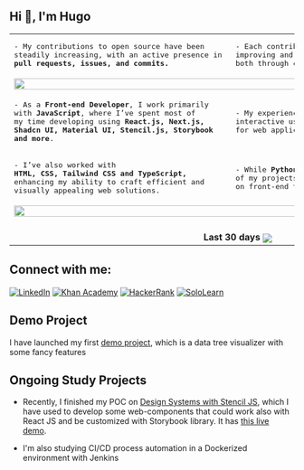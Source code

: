 ## Hi 👋, I'm Hugo
<table>
  <tr></tr>
  <tr>
    <td>
<pre>
- My contributions to open source have been 
steadily increasing, with an active presence in 
<b>pull requests, issues, and commits.</b> 
</pre>
    </td>
     <td>
<pre>
- Each contribution reflects my dedication to 
improving and refining the projects I engage with, 
both through code and collaboration
</pre>
    </td>
  </tr>
  <tr>
    <td colspan="2" align="center">
      <a href="https://camo.githubusercontent.com/2086ee8e0e701400d319adee3b213691dda2e251d0ba95f18a7b075547453a7e/68747470733a2f2f6769746875622d726561646d652d73746174732e76657263656c2e6170702f6170693f757365726e616d653d687639302673686f775f69636f6e733d74727565267468656d653d7261646963616c26636f756e745f707269766174653d7472756526696e636c7564655f616c6c5f636f6d6d6974733d74727565">
        <img height="auto" width="100%" align="center" src="https://github-readme-stats.vercel.app/api?username=hv90&show_icons=true&theme=holi" />
      </a>
    </td>
  </tr>
  <tr>
    <td>
  <pre>
- As a <b>Front-end Developer</b>, I work primarily 
with <b>JavaScript</b>, where I’ve spent most of 
my time developing using <b>React.js, Next.js, 
Shadcn UI, Material UI, Stencil.js, Storybook 
and more</b>. 
</pre>
    </td> 
    <td>
  <pre>
- My experience is deeply rooted in building 
interactive user interfaces and components 
for web applications. 
</pre>
    </td> 
  </tr>
  <tr></tr>
  <tr>
    <td>
  <pre>
- I’ve also worked with 
<b>HTML, CSS, Tailwind CSS and TypeScript,</b>
enhancing my ability to craft efficient and 
visually appealing web solutions. 
</pre>
    </td> 
    <td>
<pre>
- While <b>Python</b> has appeared in some 
of my projects, my expertise remains focused 
on front-end technologies.
</pre>
    </td> 
  </tr>
  <tr>
    <td colspan="2">
      <a href="https://camo.githubusercontent.com/b8ed67b000a3eeec0cc1edd081fd942e10fdd113d63046ed92cb7313e3625de4/68747470733a2f2f6769746875622d726561646d652d73746174732e76657263656c2e6170702f6170692f746f702d6c616e67732f3f757365726e616d653d68763930266c61796f75743d706965266c616e67735f636f756e743d36267468656d653d7261646963616c
">
  <img height="auto" width="100%" align="center" src="https://github-readme-stats.vercel.app/api/top-langs/?username=hv90&layout=donut&langs_count=6&theme=holi" />
      </a>
    </td>
  </tr>
  <tr>
    <td colspan="2" align="center">
      <br>
      <b>Last 30 days</b>
      <img height="auto" width="auto" align="center" src="https://github-readme-activity-graph.vercel.app/graph?username=hv90&theme=tokyo-night" />
    </td>
  </tr>
</table>




## Connect with me:
<p align="left">
<a href="https://www.linkedin.com/in/hv90-m182" target="blank"><img align="center" src="https://img.shields.io/badge/LinkedIn-%230077B5.svg?style=for-the-badge&logo=linkedin&logoColor=white" alt="LinkedIn"/></a>
<a href="https://en.khanacademy.org/profile/kaid_174723543286931772377713/badges" target="blank"><img align="center" src="https://img.shields.io/badge/Khan%20Academy-%2314BF96.svg?style=for-the-badge&logo=khanacademy&logoColor=white" alt="Khan Academy"/></a>
<a href="https://www.hackerrank.com/profile/hugomachado182" target="blank"><img align="center" src="https://img.shields.io/badge/HackerRank-%232EC866.svg?style=for-the-badge&logo=hackerrank&logoColor=white" alt="HackerRank"/></a>
<a href="https://www.sololearn.com/en/profile/7412943" target="blank"><img align="center" src="https://img.shields.io/badge/SoloLearn-%239B49FF.svg?style=for-the-badge&logo=sololearn&logoColor=white" alt="SoloLearn"/></a>
</p>

## Demo Project
I have launched my first [demo project](https://digimon-tree.netlify.app/), which is a data tree visualizer with some fancy features

## Ongoing Study Projects
- Recently, I finished my POC on [Design Systems with Stencil JS](https://github.com/hv90/design-system-poc), which I have used to develop some web-components that could work also with React JS and be customized with Storybook library. It has [this live demo](https://design-system-stenciljs-sb-poc.netlify.app/?path=/docs/components-mycomponent--docs).

- I'm also studying CI/CD process automation in a Dockerized environment with Jenkins

<!--
**hv90/hv90** is a ✨ _special_ ✨ repository because its `README.md` (this file) appears on your GitHub profile.

Here are some ideas to get you started:

- 🔭 I’m currently working on ...
- 🌱 I’m currently learning ...
- 👯 I’m looking to collaborate on ...
- 🤔 I’m looking for help with ...
- 💬 Ask me about ...
- 📫 How to reach me: ...
- 😄 Pronouns: ...
- ⚡ Fun fact: ...
-->
